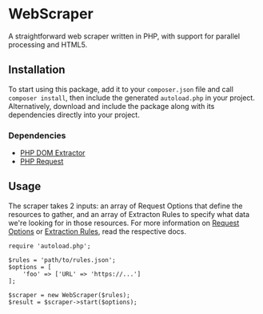 # WebScraper
A straightforward web scraper written in PHP, with support for parallel processing and HTML5.

## Installation

To start using this package, add it to your `composer.json` file and call `composer install`, then include the generated `autoload.php` in your project. Alternatively, download and include the package along with its dependencies directly into your project.

### Dependencies

- [PHP DOM Extractor](https://github.com/ppajer/PHP-DOM-Extractor)
- [PHP Request](https://github.com/ppajer/PHP-Request)

## Usage

The scraper takes 2 inputs: an array of Request Options that define the resources to gather, and an array of Extracton Rules to specify what data we're looking for in those resources. For more information on [Request Options](https://github.com/ppajer/PHP-Request#multiple-requests---parallelrequest) or [Extraction Rules](https://github.com/ppajer/PHP-DOM-Extractor#defining-extraction-rules), read the respective docs.

```(php)
require 'autoload.php';

$rules = 'path/to/rules.json';
$options = [
	'foo' => ['URL' => 'https://...']
];

$scraper = new WebScraper($rules);
$result = $scraper->start($options);
```